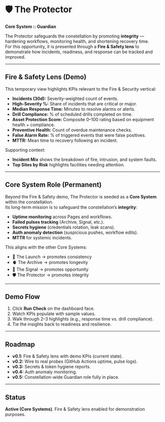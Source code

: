 # 🛡️ The Protector  
**Core System :: Guardian**

The Protector safeguards the constellation by promoting **integrity** — hardening workflows, monitoring health, and shortening recovery time.  
For this opportunity, it is presented through a **Fire & Safety lens** to demonstrate how incidents, readiness, and response can be tracked and improved.

---

## Fire & Safety Lens (Demo)

This temporary view highlights KPIs relevant to the Fire & Security vertical:

- **Incidents (30d):** Severity-weighted count of events.  
- **High-Severity %:** Share of incidents that are critical or major.  
- **Median Response Time:** Minutes to resolve alarms or alerts.  
- **Drill Compliance:** % of scheduled drills completed on time.  
- **Asset Protection Score:** Composite 0–100 rating based on equipment health + compliance.  
- **Preventive Health:** Count of overdue maintenance checks.  
- **False Alarm Rate:** % of triggered events that were false positives.  
- **MTTR:** Mean time to recovery following an incident.  

Supporting context:  
- **Incident Mix** shows the breakdown of fire, intrusion, and system faults.  
- **Top Sites by Risk** highlights facilities needing attention.

---

## Core System Role (Permanent)

Beyond the Fire & Safety demo, The Protector is seeded as a **Core System** within the constellation.  
Its long-term mission is to safeguard the constellation’s **integrity**:

- **Uptime monitoring** across Pages and workflows.  
- **Failed pulses tracking** (Archive, Signal, etc.).  
- **Secrets hygiene** (credentials rotation, leak scans).  
- **Auth anomaly detection** (suspicious pushes, workflow edits).  
- **MTTR** for systemic incidents.

This aligns with the other Core Systems:  
- 🚀 The Launch → promotes consistency  
- 🫀 The Archive → promotes longevity  
- 📡 The Signal → promotes opportunity  
- 🛡️ The Protector → promotes integrity

---

## Demo Flow

1. Click **Run Check** on the dashboard face.  
2. Watch KPIs populate with sample values.  
3. Walk through 2–3 highlights (e.g., response time vs. drill compliance).  
4. Tie the insights back to readiness and resilience.  

---

## Roadmap

- **v0.1:** Fire & Safety lens with demo KPIs (current state).  
- **v0.2:** Wire to real probes (GitHub Actions uptime, pulse logs).  
- **v0.3:** Secrets & token hygiene reports.  
- **v0.4:** Auth anomaly monitoring.  
- **v0.5:** Constellation-wide Guardian role fully in place.

---

## Status

**Active (Core Systems)**. Fire & Safety lens enabled for demonstration purposes.
